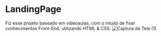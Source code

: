 # LandingPage
Fiz esse projeto baseado em videoaulas, com o intuito de fixar conhecimentos Front-End, utilizando HTML & CSS.
![Captura de Tela (1)](https://github.com/tlshudson/LandingPage/assets/97410665/e1ae9152-f617-4125-8f72-d3cf55da3340)

